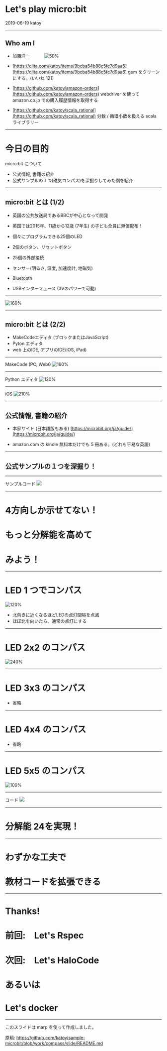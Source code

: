 <!-- 
  $theme: gaia
  template: invert
-->
<!-- footer: Let's play micro:bit -->
<!-- page_number: true -->

# Let's play micro:bit


2019-06-19 katoy

***
## Who am I

- 加藤洋一 　　　![50%](/Users/katoy/Desktop/fish.png)

- [https://qiita.com/katoy/items/9bcba54b88c5fc7d9aa6](https://qiita.com/katoy/items/9bcba54b88c5fc7d9aa6)
gem をクリーンにする。(いいね 121)
- [https://github.com/katoy/amazon-orders](https://github.com/katoy/amazon-orders)
webdriver を使って amazon.co.jp での購入履歴情報を取得する
- [https://github.com/katoy/scala_rational](https://github.com/katoy/scala_rational)
分数 / 循環小数を扱える scala ライブラリー

***

# 今日の目的

micro:bit について
- 公式情報, 書籍の紹介
- 公式サンプルの１つ(磁気コンパス)を深掘りしてみた例を紹介

***
## micro:bit とは (1/2)
- 英国の公共放送局であるBBCが中心となって開発
- 英国では2015年、11歳から12歳 (7年生) の子ども全員に無償配布！

- 個々にプログラムできる25個のLED
- 2個のボタン、リセットボタン
- 25個の外部接続
- センサー(明るさ, 温度, 加速度計, 地磁気)
- Bluetooth
- USBインターフェース (3Vのパワーで可動)

***
![160%](hard.jpg)

***
## micro:bit とは (2/2)
- MakeCodeエディタ (ブロックまたはJavaScript)
- Pyton エディタ
- web 上のIDE, アプリのIDE(iOS, iPad)

***
MakeCode (PC, Web0
![160%](makecode.png)

***
Python エディタ
![120%](python.png)

***
iOS
![210%](iphone.png)

***
## 公式情報, 書籍の紹介

- 本家サイト (日本語版もある)
[https://microbit.org/ja/guide/](https://microbit.org/ja/guide/)

- amazon.com の kindle 無料本だけでも 5 冊ある。(どれも平易な英語)


***
## 公式サンプルの１つを深掘り！

***
サンプルコード
![](compass-basic.png)

***
# 4方向しか示せてない！

# もっと分解能を高めて
# みよう！

***
# LED 1 つでコンパス

![120%](compass_1x1.png)

- 北向きに近くなるほどLEDの点灯間隔を点滅
- ほぼ北を向いたら、通常の点灯にする
***
# LED 2x2 のコンパス

![240%](compass_2x2.png)

***
# LED 3x3 のコンパス

- 省略

***
# LED 4x4 のコンパス
- 省略

***
# LED 5x5 のコンパス

![100%](compass_5x5.png)

***
コード
![](compass_5x5_block.png)

***
# 分解能 24を実現！

***
# わずかな工夫で
# 教材コードを拡張できる

***
# Thanks!

# 前回:　Let's Rspec
# 次回:　Let's HaloCode
# あるいは
# Let's docker

***
このスライドは marp を使って作成しました。

原稿: https://github.com/katoy/sample-microbit/blob/work/compass/slide/README.md

